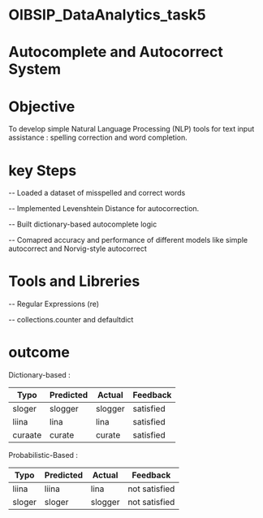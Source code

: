 # OIBSIP_DataAnalytics_task5

# Autocomplete and Autocorrect System 

# Objective 

To develop simple Natural Language Processing (NLP) tools for text input assistance : spelling correction and word completion.

# key Steps

-- Loaded a dataset of misspelled and correct words 

-- Implemented Levenshtein Distance for autocorrection.

-- Built dictionary-based autocomplete logic

-- Comapred accuracy and performance of different models  like simple autocorrect and Norvig-style autocorrect 

# Tools and Libreries 

-- Regular Expressions (re)

-- collections.counter and defaultdict 

# outcome 

Dictionary-based :



| Typo     | Predicted | Actual  | Feedback   |
|----------|-----------|---------|------------|
| sloger   | slogger   | slogger | satisfied  |
| liina    | lina      | lina    | satisfied  |
| curaate  | curate    | curate  | satisfied  |





Probabilistic-Based :


| Typo   | Predicted | Actual   | Feedback       |
|--------|-----------|----------|----------------|
| liina  | liina     | lina     | not satisfied  |
| sloger | sloger    | slogger  | not satisfied  |



